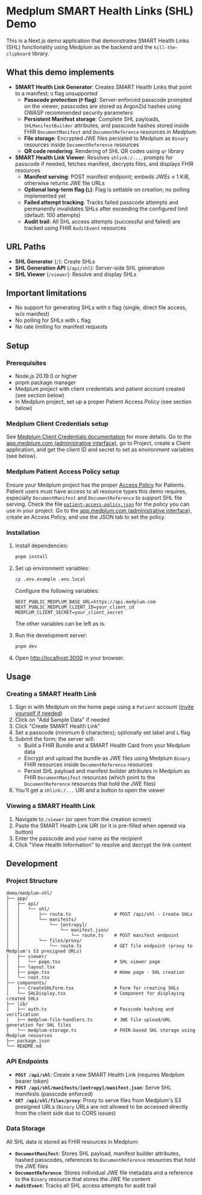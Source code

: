 # Medplum SMART Health Links (SHL) Demo

This is a Next.js demo application that demonstrates SMART Health Links (SHL) functionality using Medplum as the backend and the `kill-the-clipboard` library.

## What this demo implements

- **SMART Health Link Generator**: Creates SMART Health Links that point to a manifest; `U` flag unsupported
    - **Passcode protection (`P` flag)**: Server-enforced passcode prompted on the viewer; passcodes are stored as Argon2id hashes using OWASP recommended security parameters
    - **Persistent Manifest storage**: Complete SHL payloads, `SHLManifestBuilder` attributes, and passcode hashes stored inside FHIR `DocumentManifest` and `DocumentReference` resources in Medplum
    - **File storage**: Encrypted JWE files persisted to Medplum as `Binary` resources inside `DocumentReference` resources
    - **QR code rendering**: Rendering of SHL QR codes using `qr` library
- **SMART Health Link Viewer**: Resolves `shlink:/...`, prompts for passcode if needed, fetches manifest, decrypts files, and displays FHIR resources
    - **Manifest serving**: POST manifest endpoint; embeds JWEs ≤ 1 KiB, otherwise returns JWE file URLs
    - **Optional long-term flag (`L`)**: Flag is settable on creation; no polling implemented yet
    - **Failed attempt tracking**: Tracks failed passcode attempts and permanently invalidates SHLs after exceeding the configured limit (default: 100 attempts)
    - **Audit trail**: All SHL access attempts (successful and failed) are tracked using FHIR `AuditEvent` resources

## URL Paths

- **SHL Generator** (`/`): Create SHLs
- **SHL Generation API** (`/api/shl`): Server-side SHL generation
- **SHL Viewer** (`/viewer`): Resolve and display SHLs

## Important limitations

- No support for generating SHLs with `U` flag (single, direct file access, w/o manifest)
- No polling for SHLs with `L` flag
- No rate limiting for manifest requests

## Setup

### Prerequisites

- Node.js 20.19.0 or higher
- pnpm package manager
- Medplum project with client credentials and patient account created (see section below)
- In Medplum project, set up a proper Patient Access Policy (see section below)

### Medplum Client Credentials setup

See [Medplum Client Credentials documentation](https://www.medplum.com/docs/app/client-credentials) for more details. Go to the [app.medplum.com (administrative interface)](https://app.medplum.com), go to Project, create a Client application, and get the client ID and secret to set as environment variables (see below).

### Medplum Patient Access Policy setup

Ensure your Medplum project has the proper [Access Policy](https://www.medplum.com/docs/access/access-policies#patient-access) for Patients. Patient users must have access to all resource types this demo requires, especially `DocumentManifest` and `DocumentReference` to support SHL file serving. Check the file [`patient-access-policy.json`](./patient-access-policy.json) for the policy you can use in your project. Go to the [app.medplum.com (administrative interface)](https://app.medplum.com), create an Access Policy, and use the JSON tab to set the policy.

### Installation

1. Install dependencies:
   ```bash
   pnpm install
   ```

2. Set up environment variables:
   ```bash
   cp .env.example .env.local
   ```

   Configure the following variables:
   ```env
   NEXT_PUBLIC_MEDPLUM_BASE_URL=https://api.medplum.com
   NEXT_PUBLIC_MEDPLUM_CLIENT_ID=your_client_id
   MEDPLUM_CLIENT_SECRET=your_client_secret
   ```

   The other variables can be left as is.

3. Run the development server:
   ```bash
   pnpm dev
   ```

4. Open [http://localhost:3000](http://localhost:3000) in your browser.

## Usage

### Creating a SMART Health Link

1. Sign in with Medplum on the home page using a `Patient` account ([invite yourself if needed](https://www.medplum.com/docs/app/invite))
2. Click on "Add Sample Data" if needed
3. Click "Create SMART Health Link"
4. Set a passcode (minimum 6 characters); optionally set label and `L` flag
5. Submit the form; the server will:
   - Build a FHIR Bundle and a SMART Health Card from your Medplum data
   - Encrypt and upload the bundle as JWE files using Medplum `Binary` FHIR resources inside `DocumentReference` resources
   - Persist SHL payload and manifest builder attributes in Medplum as FHIR `DocumentManifest` resources (which point to the `DocumentReference` resources that hold the JWE files)
6. You'll get a `shlink:/...` URI and a button to open the viewer

### Viewing a SMART Health Link

1. Navigate to `/viewer` (or open from the creation screen)
2. Paste the SMART Health Link URI (or it is pre-filled when opened via button)
3. Enter the passcode and your name as the recipient
4. Click "View Health Information" to resolve and decrypt the link content

## Development

### Project Structure

```
demo/medplum-shl/
├── app/
│   ├── api/
│   │   └── shl/
│   │       ├── route.ts                # POST /api/shl - Create SHLs
│   │       └── manifests/
│   │           └── [entropy]/
│   │               └── manifest.json/
│   │                   └── route.ts    # POST manifest endpoint
│   │       └── files/proxy/
│   │           └── route.ts            # GET file endpoint (proxy to Medplum's S3 presigned URLs)
│   ├── viewer/
│   │   └── page.tsx                    # SHL viewer page
│   ├── layout.tsx
│   ├── page.tsx                        # Home page - SHL creation
│   └── root.tsx
├── components/
│   ├── CreateSHLForm.tsx               # Form for creating SHLs
│   └── SHLDisplay.tsx                  # Component for displaying created SHLs
├── lib/
│   ├── auth.ts                         # Passcode hashing and verification
│   ├── medplum-file-handlers.ts        # JWE file upload/URL generation for SHL files
│   └── medplum-storage.ts              # FHIR-based SHL storage using Medplum resources
├── package.json
└── README.md
```

### API Endpoints

- **`POST /api/shl`**: Create a new SMART Health Link (requires Medplum bearer token)
- **`POST /api/shl/manifests/[entropy]/manifest.json`**: Serve SHL manifests (passcode enforced)
- **`GET /api/shl/files/proxy`**: Proxy to serve files from Medplum's S3 presigned URLs (`Binary` URLs are not allowed to be accessed directly from the client side due to CORS issues)

### Data Storage

All SHL data is stored as FHIR resources in Medplum:

- **`DocumentManifest`**: Stores SHL payload, manifest builder attributes, hashed passcodes, references to `DocumentReference` resources that hold the JWE files
- **`DocumentReference`**: Stores individual JWE file metadata and a reference to the `Binary` resource that stores the JWE file content
- **`AuditEvent`**: Tracks all SHL access attempts for audit trail
